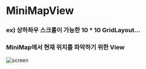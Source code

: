 # MiniMapView<br>
### ex) 상하좌우 스크롤이 가능한 10 * 10 GridLayout... <br>
### MiniMap에서 현재 위치를 파악하기 위한 View
![screen](C:\Users\dkf78\Desktop\Screenshot_20201226-205052_MiniMap.jpeg)
